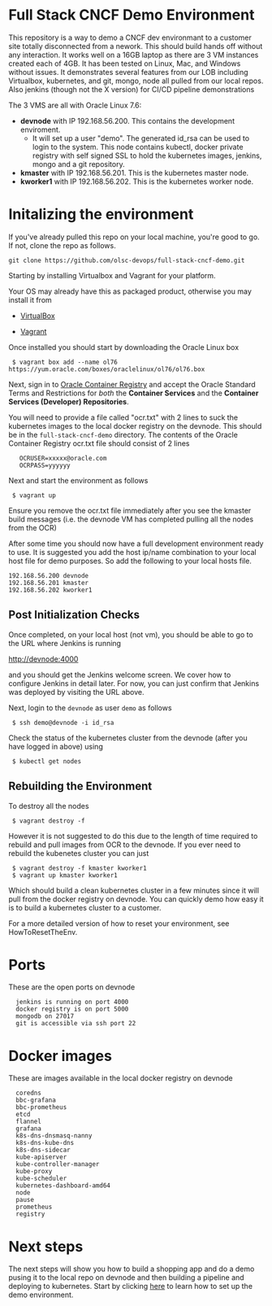 Full Stack CNCF Demo Environment
================================

This repository is a way to demo a CNCF dev environmant to a customer site totally disconnected from a nework.
This should build hands off without any interaction. It works well on a 16GB laptop as there are 3 VM instances
created each of 4GB. It has been tested on Linux, Mac, and Windows without issues. It demonstrates several features from our
LOB including Virtualbox, kubernetes, and git, mongo, node all pulled from our local repos. Also jenkins (though not
the X version) for CI/CD pipeline demonstrations

The 3 VMS are all with Oracle Linux 7.6:

* **devnode** with IP 192.168.56.200. This contains the development enviroment. 
    * It will set up a user "demo". The generated id_rsa can be used to login to the system. This node contains kubectl, docker private
registry with self signed SSL to hold the kubernetes images, jenkins, mongo and a git repository.
* **kmaster**  with IP 192.168.56.201. This is the kubernetes master node.
* **kworker1** with IP 192.168.56.202. This is the kubernetes worker node.

Initalizing the environment
============================

If you've already pulled this repo on your local machine, you're good to go. If not, clone the repo as follows.

`git clone https://github.com/olsc-devops/full-stack-cncf-demo.git`

Starting by installing Virtualbox and Vagrant for your platform.

Your OS may already have this as packaged product, otherwise you may install it from

* [VirtualBox](https://www.virtualbox.org/wiki/Downloads)

* [Vagrant](https://www.vagrantup.com/downloads.html)

Once installed you should start by downloading the Oracle Linux box 

     $ vagrant box add --name ol76 https://yum.oracle.com/boxes/oraclelinux/ol76/ol76.box
    
Next, sign in to [Oracle Container Registry](https://container-registry.oracle.com) and accept the Oracle Standard Terms and Restrictions for *both* the **Container Services** and the **Container Services (Developer) Repositories**.

You will need to provide a file called "ocr.txt" with 2 lines to suck the kubernetes images to the local
docker registry on the devnode. This should be in the `full-stack-cncf-demo` directory. The contents of the Oracle Container Registry ocr.txt file should consist of 2 lines

       OCRUSER=xxxxx@oracle.com
       OCRPASS=yyyyyy

Next and start the environment as follows

     $ vagrant up

Ensure you remove the ocr.txt file immediately after you see the kmaster build messages (i.e.
the devnode VM has completed pulling all the nodes from the OCR)

After some time you should now have a full development environment ready to use. It is suggested you
add the host ip/name combination to your local host file for demo purposes. So add the following to your local hosts file.

    192.168.56.200 devnode
    192.168.56.201 kmaster
    192.168.56.202 kworker1
   
Post Initialization Checks
--------------------------

Once completed, on your local host (not vm), you should be able to go to the URL where Jenkins is running

[http://devnode:4000](http://devnode:4000)

and you should get the Jenkins welcome screen. We cover how to configure Jenkins in detail later. For now, you can just confirm that Jenkins was deployed by visiting the URL above.

Next, login to the `devnode` as user `demo` as follows
    
     $ ssh demo@devnode -i id_rsa

Check the status of the kubernetes cluster from the devnode (after you have logged in above) using

     $ kubectl get nodes

Rebuilding the Environment
--------------------------

To destroy all the nodes

     $ vagrant destroy -f

However it is not suggested to do this due to the length of time required to rebuild and pull images from OCR to the
devnode. If you ever need to rebuild the kubenetes cluster you can just

     $ vagrant destroy -f kmaster kworker1
     $ vagrant up kmaster kworker1

Which should build a clean kubernetes cluster in a few minutes since it will pull from the docker registry on devnode.
You can quickly demo how easy it is to build a kubernetes cluster to a customer.

For a more detailed version of how to reset your environment, see HowToResetTheEnv.

Ports
=====

These are the open ports on devnode

      jenkins is running on port 4000
      docker registry is on port 5000
      mongodb on 27017
      git is accessible via ssh port 22

Docker images 
=============

These are images available in the local docker registry on devnode

      coredns 
      bbc-grafana
      bbc-prometheus
      etcd                       
      flannel                    
      grafana                    
      k8s-dns-dnsmasq-nanny      
      k8s-dns-kube-dns           
      k8s-dns-sidecar            
      kube-apiserver             
      kube-controller-manager    
      kube-proxy                 
      kube-scheduler             
      kubernetes-dashboard-amd64 
      node                       
      pause                      
      prometheus                 
      registry    
      
Next steps
==========

The next steps will show you how to build a shopping app and do a demo pusing it to the local repo on devnode
and then building a pipeline and deploying to kubernetes. Start by clicking [here](CONFIGDEMO.md) to learn how to set up the demo environment.
